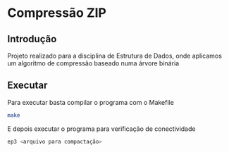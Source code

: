 # Compressão ZIP

## Introdução 
Projeto realizado para a disciplina de Estrutura de Dados, onde aplicamos um algoritmo de compressão baseado numa árvore binária


## Executar ##
Para executar basta compilar o programa com o Makefile
```sh
make
```
E depois executar o programa para verificação de conectividade 
  ```sh
  ep3 <arquivo para compactação>
